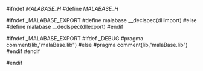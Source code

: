 #ifndef _MALABASE_H_
#define _MALABASE_H_

#ifndef _MALABASE_EXPORT
#define malabase  __declspec(dllimport)
#else
#define malabase  __declspec(dllexport)
#endif


#ifndef _MALABASE_EXPORT
#ifdef _DEBUG
#pragma comment(lib,"malaBase.lib")
#else
#pragma comment(lib,"malaBase.lib")
#endif
#endif

#endif